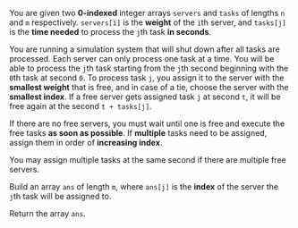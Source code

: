 You are given two **0-indexed** integer arrays `servers` and `tasks` of lengths `n` and `m` respectively. `servers[i]` is the **weight** of the `i`th server, and `tasks[j]` is the **time needed** to process the `j`th task **in seconds**.

You are running a simulation system that will shut down after all tasks are processed. Each server can only process one task at a time. You will be able to process the `j`th task starting from the `j`th second beginning with the `0`th task at second `0`. To process task `j`, you assign it to the server with the **smallest weight** that is free, and in case of a tie, choose the server with the **smallest index**. If a free server gets assigned task `j` at second `t`, it will be free again at the second `t + tasks[j]`.

If there are no free servers, you must wait until one is free and execute the free tasks **as soon as possible**. If **multiple** tasks need to be assigned, assign them in order of **increasing index**.

You may assign multiple tasks at the same second if there are multiple free servers.

Build an array `ans` of length `m`, where `ans[j]` is the **index** of the server the `j`th task will be assigned to.

Return the array `ans`.